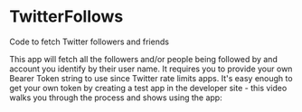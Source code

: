 # TwitterFollows
Code to fetch Twitter followers and friends

This app will fetch all the followers and/or people being followed by and account you identify by their user name.  It requires you to provide your 
own Bearer Token string to use since Twitter rate limits apps.  It's easy enough to get your own token by creating a test app in the developer
site - this video walks you through the process and shows using the app:
